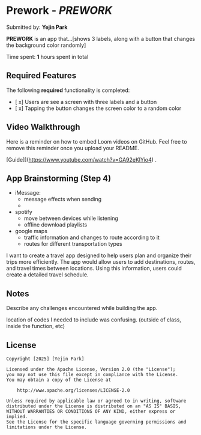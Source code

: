 # Prework - *PREWORK*

Submitted by: **Yejin Park**

**PREWORK** is an app that...[shows 3 labels, along with a button that changes the background color randomly] 

Time spent: **1** hours spent in total

## Required Features

The following **required** functionality is completed:

- [ x] Users are see a screen with three labels and a button
- [ x] Tapping the button changes the screen color to a random color
 
## Video Walkthrough

Here is a reminder on how to embed Loom videos on GitHub. Feel free to remove this reminder once you upload your README. 

[Guide]](https://www.youtube.com/watch?v=GA92eKlYio4) .

## App Brainstorming (Step 4)

- iMessage:
    - message effects when sending
    - 
- spotify
    - move between devices while listening
    - offline download playlists
- google maps
    - traffic information and changes to route according to it
    - routes for different transportation types
    
    
I want to create a travel app designed to help users plan and organize their trips more efficiently. The app would allow users to add destinations, routes, and travel times between locations. Using this information, users could create a detailed travel schedule.



## Notes

Describe any challenges encountered while building the app.

location of codes I needed to include was confusing. (outside of class, inside the function, etc)

## License

    Copyright [2025] [Yejin Park]

    Licensed under the Apache License, Version 2.0 (the "License");
    you may not use this file except in compliance with the License.
    You may obtain a copy of the License at

        http://www.apache.org/licenses/LICENSE-2.0

    Unless required by applicable law or agreed to in writing, software
    distributed under the License is distributed on an "AS IS" BASIS,
    WITHOUT WARRANTIES OR CONDITIONS OF ANY KIND, either express or implied.
    See the License for the specific language governing permissions and
    limitations under the License.



